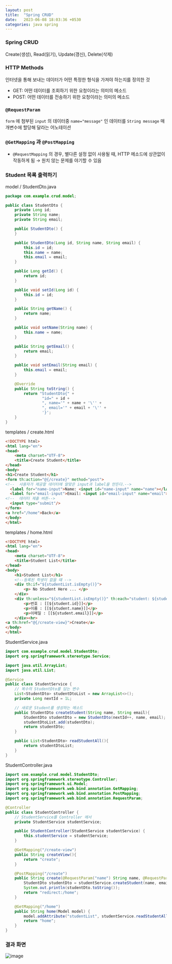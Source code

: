 ```yaml
---
layout: post
title:  "Spring CRUD"
date:   2023-06-08 18:03:36 +0530
categories: java spring
---
```


### Spring CRUD
Create(생성), Read(읽기), Update(갱신), Delete(삭제)


### HTTP Methods
인터넷을 통해 보내는 데이터가 어떤 특정한 형식을 가져야 하는지를 정의한 것
- GET: 어떤 데이터를 조회하기 위한 요청이라는 의미의 메소드
- POST: 어떤 데이터를 전송하기 위한 요청이라는 의미의 메소드


### `@RequestParam`
`form` 에 첨부된 `input` 의 데이터중 `name="message"` 인 데이터를 `String message` 매개변수에 할당해 달라는 어노테이션


### `@GetMapping` 과 `@PostMapping`
- `@RequestMapping` 의 경우, 별다른 설정 없이 사용될 때, HTTP 메소드에 상관없이 작동하게 됨
    → 원치 않는 문제를 야기할 수 있음


### Student 목록 출력하기
model / StudentDto.java
```java
package com.example.crud.model;

public class StudentDto {
    private Long id;
    private String name;
    private String email;

    public StudentDto() {
    }

    public StudentDto(Long id, String name, String email) {
        this.id = id;
        this.name = name;
        this.email = email;
    }

    public Long getId() {
        return id;
    }

    public void setId(Long id) {
        this.id = id;
    }

    public String getName() {
        return name;
    }

    public void setName(String name) {
        this.name = name;
    }

    public String getEmail() {
        return email;
    }

    public void setEmail(String email) {
        this.email = email;
    }

    @Override
    public String toString() {
        return "StudentDto{" +
                "id=" + id +
                ", name='" + name + '\'' +
                ", email='" + email + '\'' +
                '}';
    }
}
```

templates / create.html
```html
<!DOCTYPE html>
<html lang="en">
<head>
    <meta charset="UTF-8">
    <title>Create Student</title>
</head>
<body>
<h1>Create Student</h1>
<form th:action="@{/create}" method="post">
<!--  사용자가 제공할 데이터에 알맞은 input과 label을 만든다.-->
  <label for="name-input">Name: <input id="name-input" name="name"></label><br>
  <label for="email-input">Email: <input id="email-input" name="email"></label><br>
<!--  데이터 제출 버튼-->
  <input type="submit"/>
</form>
<a href="/home">Back</a>
</body>
</html>
```

templates / home.html
```html
<!DOCTYPE html>
<html lang="en">
<head>
    <meta charset="UTF-8">
    <title>Student List</title>
</head>
<body>
    <h1>Student List</h1>
    <!--등록된 학생이 없을 떄 -->
    <div th:if="${studentList.isEmpty()}">
        <p> No Student Here ... </p>
    </div>
    <div th:unless="${studentList.isEmpty()}" th:each="student: ${studentList}">
        <p>번호 : [[${student.id}]]</p>
        <p>이름 : [[${student.name}]]</p>
        <p>이메일 : [[${student.email}]]</p>
    </div><hr>
<a th:href="@{/create-view}">Create</a>
</body>
</html>
```

StudentService.java
```java
import com.example.crud.model.StudentDto;
import org.springframework.stereotype.Service;

import java.util.ArrayList;
import java.util.List;

@Service
public class StudentService {
    // 복수의 StudentDto를 담는 변수
    List<StudentDto> studentDtoList = new ArrayList<>();
    private Long nextId = 1L;

    // 새로운 Student를 생성하는 메소드
    public StudentDto createStudent(String name, String email){
        StudentDto studentDto = new StudentDto(nextId++, name, email);
        studentDtoList.add(studentDto);
        return studentDto;
    }

    public List<StudentDto> readStudentAll(){
        return studentDtoList;
    }
}
```

StudentController.java
```java
import com.example.crud.model.StudentDto;
import org.springframework.stereotype.Controller;
import org.springframework.ui.Model;
import org.springframework.web.bind.annotation.GetMapping;
import org.springframework.web.bind.annotation.PostMapping;
import org.springframework.web.bind.annotation.RequestParam;

@Controller
public class StudentController {
    // StudentService를 Controller 에서
    private StudentService studentService;

    public StudentController(StudentService studentService) {
        this.studentService = studentService;
    }

    @GetMapping("/create-view")
    public String createView(){
        return "create";
    }

    @PostMapping("/create")
    public String create(@RequestParam("name") String name, @RequestParam("email") String email){
        StudentDto studentDto = studentService.createStudent(name, email);
        System.out.println(studentDto.toString());
        return "redirect:/home";
    }

    @GetMapping("/home")
    public String home(Model model) {
        model.addAttribute("studentList", studentService.readStudentAll());
        return "home";
    }
}
```

### 결과 화면
![image](https://github.com/jsl1113/gitblog/assets/55522275/ecdabc85-0dfa-446e-875c-ee1ac39b808a)

